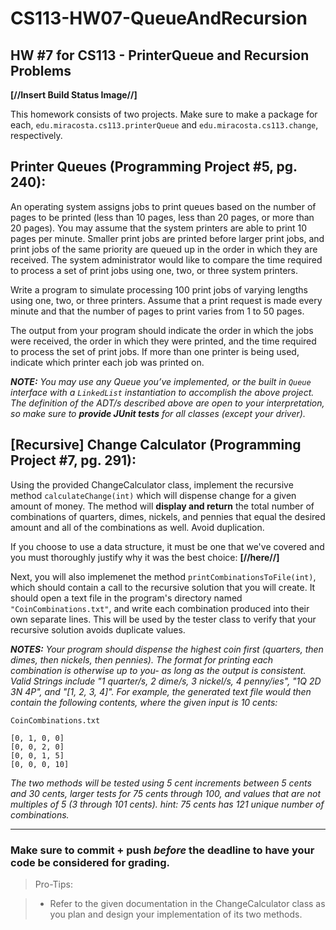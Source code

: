 # CS113-HW07-QueueAndRecursion
## HW #7 for CS113 - PrinterQueue and Recursion Problems

**[//Insert Build Status Image//]**

This homework consists of two projects. Make sure to make a package for each, `edu.miracosta.cs113.printerQueue` and `edu.miracosta.cs113.change`, respectively.


## Printer Queues (Programming Project #5, pg. 240):
An operating system assigns jobs to print queues based on the number of pages to be printed (less than 10 pages, less than 20 pages, or more than 20 pages). You may assume that the system printers are able to print 10 pages per minute. Smaller print jobs are printed before larger print jobs, and print jobs of the same priority are queued up in the order in which they are received. The system administrator would like to compare the time required to process a set of print jobs using one, two, or three system printers.

Write a program to simulate processing 100 print jobs of varying lengths using one, two, or three printers. Assume that a print request is made every minute and that the number of pages to print varies from 1 to 50 pages.

The output from your program should indicate the order in which the jobs were received, the order in which they were printed, and the time required to process the set of print jobs. If more than one printer is being used, indicate which printer each job was printed on.

**_NOTE:_** _You may use any Queue you’ve implemented, or the built in `Queue` interface with a `LinkedList` instantiation to accomplish the above project. The definition of the ADT/s described above are open to your interpretation, so make sure to **provide JUnit tests** for all classes (except your driver)._


## [Recursive] Change Calculator (Programming Project #7, pg. 291):

Using the provided ChangeCalculator class, implement the recursive method `calculateChange(int)` which will dispense change for a given amount of money. The method will **display and return** the total number of combinations of quarters, dimes, nickels, and pennies that equal the desired amount and all of the combinations as well. Avoid duplication. 

If you choose to use a data structure, it must be one that we've covered and you must thoroughly justify why it was the best choice: **[//here//]**

Next, you will also implemenet the method `printCombinationsToFile(int)`, which should contain a call to the recursive solution that you will create. It should open a text file in the program's directory named `"CoinCombinations.txt"`, and write each combination produced into their own separate lines. This will be used by the tester class to verify that your recursive solution avoids duplicate values. 

**_NOTES:_** _Your program should dispense the highest coin first (quarters, then dimes, then nickels, then pennies). The format for printing each combination is otherwise up to you- as long as the output is consistent. Valid Strings include "1 quarter/s, 2 dime/s, 3 nickel/s, 4 penny/ies", "1Q 2D 3N 4P", and "[1, 2, 3, 4]". For example, the generated text file would then contain the following contents, where the given input is 10 cents:_

`CoinCombinations.txt`

``` 
[0, 1, 0, 0]
[0, 0, 2, 0]
[0, 0, 1, 5]
[0, 0, 0, 10]

``` 

_The two methods will be tested using 5 cent increments between 5 cents and 30 cents, larger tests for 75 cents through 100, and values that are not multiples of 5 (3 through 101 cents). hint: 75 cents has 121 unique number of combinations._


----------


### Make sure to commit + push *before* the deadline to have your code be considered for grading.



>Pro-Tips:

>- Refer to the given documentation in the ChangeCalculator class as you plan and design your implementation of its two methods. 
